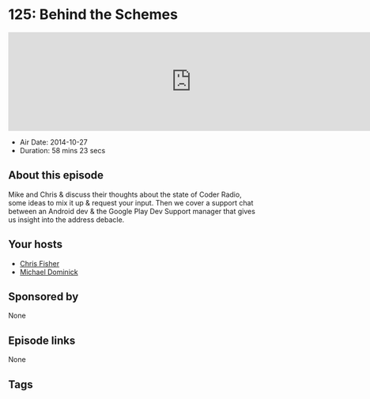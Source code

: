 # 125: Behind the Schemes

<iframe src="https://player.fireside.fm/v2/MLf2ZzhC+CMsXgv_-?theme=dark" width="740" height="200" frameborder="0" scrolling="no"></iframe>

* Air Date: 2014-10-27
* Duration: 58 mins 23 secs

## About this episode

Mike and Chris & discuss their thoughts about the state of Coder Radio, some ideas to mix it up & request your input. Then we cover a support chat between an Android dev & the Google Play Dev Support manager that gives us insight into the address debacle.

## Your hosts
* [Chris Fisher](https://coder.show/hosts/chrislas)
* [Michael Dominick](https://coder.show/hosts/michael)

## Sponsored by

None



## Episode links

None



## Tags

